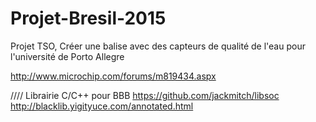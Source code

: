 Projet-Bresil-2015
==================

Projet TSO, Créer une balise avec des capteurs de qualité de l'eau pour l'université de Porto Allegre


http://www.microchip.com/forums/m819434.aspx

//// Librairie C/C++ pour BBB
https://github.com/jackmitch/libsoc
http://blacklib.yigityuce.com/annotated.html
